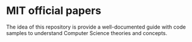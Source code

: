 # MIT official papers

The idea of this repository is provide a well-documented guide with code samples to understand Computer Science theories and concepts.
